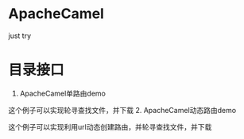 # ApacheCamel
just try
# 目录接口
1. ApacheCamel单路由demo

这个例子可以实现轮寻查找文件，并下载
2. ApacheCamel动态路由demo

这个例子可以实现利用url动态创建路由，并轮寻查找文件，并下载
